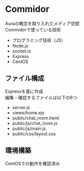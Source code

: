 # Commidor
Auraの概念を取り入れたメディア空間  
Commidorで使っている技術
 - プログラミング技術（JS）
 - Node.js
 - socket.io
 - Express
 - CentOS
>
>
## ファイル構成
Expressを基に作成  
編集・確認するファイルは以下の6つ  
 - server.js
 - views/home.ejs
 - public/chat_room.heml
 - public/js/chat_room.js
 - public/js/main.js
 - public/css/layout.css
## 環境構築
CentOSでの動作を確認済み
